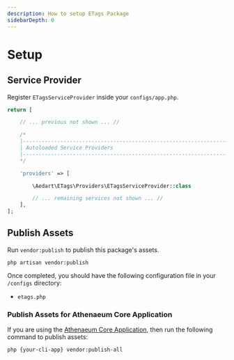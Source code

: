```yaml
---
description: How to setup ETags Package
sidebarDepth: 0
---
```


# Setup

## Service Provider

Register `ETagsServiceProvider` inside your `configs/app.php`. 

```php
return [

    // ... previous not shown ... //

    /*
    |--------------------------------------------------------------------------
    | Autoloaded Service Providers
    |--------------------------------------------------------------------------
    */

    'providers' => [

        \Aedart\ETags\Providers\ETagsServiceProvider::class

        // ... remaining services not shown ... //
    ],
];
```

## Publish Assets

Run `vendor:publish` to publish this package's assets.

```shell
php artisan vendor:publish
```

Once completed, you should have the following configuration file in your `/configs` directory:

- `etags.php`

### Publish Assets for Athenaeum Core Application

If you are using the [Athenaeum Core Application](../core/), then run the following command to publish assets:

```shell
php {your-cli-app} vendor:publish-all
```
